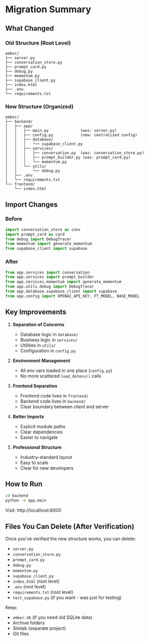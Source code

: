 # Migration Summary

## What Changed

### Old Structure (Root Level)
```
ember/
├── server.py
├── conversation_store.py
├── prompt_card.py
├── debug.py
├── momentum.py
├── supabase_client.py
├── index.html
├── .env
└── requirements.txt
```

### New Structure (Organized)
```
ember/
├── backend/
│   ├── app/
│   │   ├── main.py              (was: server.py)
│   │   ├── config.py            (new: centralized config)
│   │   ├── database/
│   │   │   └── supabase_client.py
│   │   ├── services/
│   │   │   ├── conversation.py  (was: conversation_store.py)
│   │   │   ├── prompt_builder.py (was: prompt_card.py)
│   │   │   └── momentum.py
│   │   └── utils/
│   │       └── debug.py
│   ├── .env
│   └── requirements.txt
└── frontend/
    └── index.html
```

## Import Changes

### Before
```python
import conversation_store as conv
import prompt_card as card
from debug import DebugTracer
from momentum import generate_momentum
from supabase_client import supabase
```

### After
```python
from app.services import conversation
from app.services import prompt_builder
from app.services.momentum import generate_momentum
from app.utils.debug import DebugTracer
from app.database.supabase_client import supabase
from app.config import OPENAI_API_KEY, FT_MODEL, BASE_MODEL
```

## Key Improvements

1. **Separation of Concerns**
   - Database logic in `database/`
   - Business logic in `services/`
   - Utilities in `utils/`
   - Configuration in `config.py`

2. **Environment Management**
   - All env vars loaded in one place (`config.py`)
   - No more scattered `load_dotenv()` calls

3. **Frontend Separation**
   - Frontend code lives in `frontend/`
   - Backend code lives in `backend/`
   - Clear boundary between client and server

4. **Better Imports**
   - Explicit module paths
   - Clear dependencies
   - Easier to navigate

5. **Professional Structure**
   - Industry-standard layout
   - Easy to scale
   - Clear for new developers

## How to Run

```bash
cd backend
python -m app.main
```

Visit: http://localhost:8000

## Files You Can Delete (After Verification)

Once you've verified the new structure works, you can delete:
- `server.py`
- `conversation_store.py`
- `prompt_card.py`
- `debug.py`
- `momentum.py`
- `supabase_client.py`
- `index.html` (root level)
- `.env` (root level)
- `requirements.txt` (root level)
- `test_supabase.py` (if you want - was just for testing)

Keep:
- `ember.db` (if you need old SQLite data)
- Archive folders
- Simlab (separate project)
- Git files
